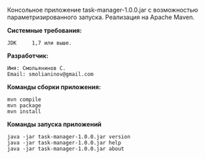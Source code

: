Консольное приложение task-manager-1.0.0.jar с возможностью 
параметризированного запуска. Реализация на Apache Maven.

**Системные требования:**

    JDK 	1,7 или выше.

**Разработчик:**

    Имя: Смольянинов С.
    Email: smolianinov@gmail.com
    
**Команды сборки приложения:**

    mvn compile
    mvn package
    mvn install

**Команды запуска приложений**

    java -jar task-manager-1.0.0.jar version
    java -jar task-manager-1.0.0.jar help
    java -jar task-manager-1.0.0.jar about
    
